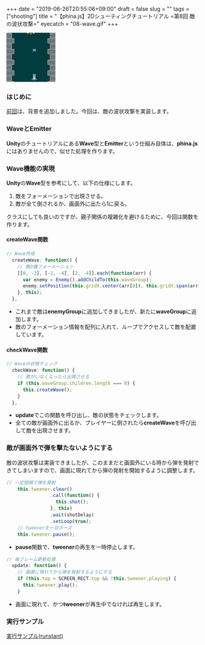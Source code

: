 +++
date = "2019-06-26T20:55:06+09:00"
draft = false
slug = ""
tags = ["shooting"]
title = "【phina.js】2Dシューティングチュートリアル =第8回 敵の波状攻撃="
eyecatch = "08-wave.gif"
+++

![08-wave.gif](08-wave.gif)

### はじめに
[前回](/posts/tutorials/phina-shooting-07/)は、背景を追加しました。今回は、敵の波状攻撃を実装します。

### WaveとEmitter
**Unity**のチュートリアルにある**Wave**型と**Emitter**という仕組み自体は、**phina.js**にはありませんので、似せた処理を作ります。

### Wave機能の実現
**Unity**の**Wave**型を参考にして、以下の仕様にします。

1. 敵をフォーメーションで出現させる。
1. 敵が全て倒されるか、画面外に出たら1に戻る。

クラスにしても良いのですが、親子関係の複雑化を避けるために、今回は関数を作ります。

#### createWave関数

```javascript
// Wave作成
  createWave: function() {
    // 敵3機フォーメーション
    [[0, -2], [-2, -4], [2, -4]].each(function(arr) {
      var enemy = Enemy().addChildTo(this.waveGroup);
      enemy.setPosition(this.gridX.center(arr[0]), this.gridY.span(arr[1]));
    }, this);
  },
```

* これまで敵は**enemyGroup**に追加してきましたが、新たに**waveGroup**に追加します。
*  敵のフォーメーション情報を配列に入れて、ループでアクセスして敵を配置しています。

#### checkWave関数

```javascript
// Waveの状態チェック
  checkWave: function() {
    // 敵がいなくなったら出現させる
    if (this.waveGroup.children.length === 0) {
      this.createWave();
    }
  },
```

* **update**でこの関数を呼び出し、敵の状態をチェックします。
* 全ての敵が画面外に出るか、プレイヤーに倒されたら**createWave**を呼び出して敵を出現させます。

### 敵が画面外で弾を撃たないようにする
敵の波状攻撃は実装できましたが、このままだと画面外にいる時から弾を発射できてしまいますので、画面に現れてから弾の発射を開始するように調整します。

```javascript
// 一定間隔で弾を発射
    this.tweener.clear()
                .call(function() {
                  this.shot();
                }, this)
                .wait(shotDelay)
                .setLoop(true);
    // tweenerを一旦ポーズ　            
    this.tweener.pause();
```

* **pause**関数で、**tweener**の再生を一時停止します。

```javascript
// 毎フレーム更新処理
  update: function() {
    // 画面に現れてから弾を発射するようにする
    if (this.top > SCREEN_RECT.top && !this.tweener.playing) {
      this.tweener.play();
    }
```

* 画面に現れて、かつ**tweener**が再生中でなければ再生します。

### 実行サンプル

[実行サンプル(runstant)](https://runstant.com/alkn203/projects/96f63f64)
